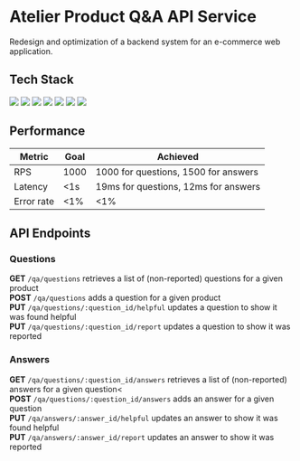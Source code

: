 # Atelier Product Q&A API Service
Redesign and optimization of a backend system for an e-commerce web application.

## Tech Stack <br>
<div align='left'>
<img src='https://img.shields.io/badge/JavaScript-F7DF1E?style=for-the-badge&logo=JavaScript&logoColor=white' />
<img src='https://img.shields.io/badge/Node.js-339933.svg?style=for-the-badge&logo=nodedotjs&logoColor=white' />
<img src='https://img.shields.io/badge/Express-000000.svg?style=for-the-badge&logo=Express&logoColor=white' />
<img src='https://img.shields.io/badge/PostgreSQL-4169E1.svg?style=for-the-badge&logo=PostgreSQL&logoColor=white' />
<img src='https://img.shields.io/badge/Amazon%20AWS-232F3E.svg?style=for-the-badge&logo=Amazon-AWS&logoColor=white' />
<img src='https://img.shields.io/badge/npm-CB3837?style=for-the-badge&logo=npm&logoColor=white' />
<img src='https://img.shields.io/badge/Postman-FF6C37.svg?style=for-the-badge&logo=Postman&logoColor=white' />
</div>

## Performance
| Metric | Goal | Achieved |
| --- | --- | --- |
| RPS | 1000 | 1000 for questions, 1500 for answers |
| Latency | <1s | 19ms for questions, 12ms for answers |
| Error rate | <1% | <1% |

## API Endpoints <br>

### Questions <br>
**GET** `/qa/questions` retrieves a list of (non-reported) questions for a given product<br>
**POST** `/qa/questions` adds a question for a given product<br>
**PUT** `/qa/questions/:question_id/helpful` updates a question to show it was found helpful<br>
**PUT** `/qa/questions/:question_id/report` updates a question to show it was reported<br>

### Answers
**GET** `/qa/questions/:question_id/answers` retrieves a list of (non-reported) answers for a given question<<br>
**POST** `/qa/questions/:question_id/answers` adds an answer for a given question<br>
**PUT** `/qa/answers/:answer_id/helpful` updates an answer to show it was found helpful<br>
**PUT** `/qa/answers/:answer_id/report` updates an answer to show it was reported<br>
